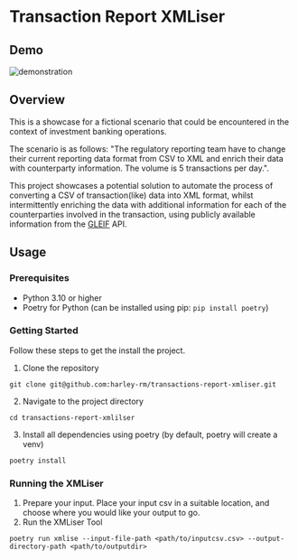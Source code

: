 # **Transaction Report XMLiser**

## **Demo**

![demonstration](https://github.com/harley-rm/transactions-report-xmliser/assets/50149947/78c086b8-0878-468f-8ed1-26c0ec8ef2ce)
## **Overview**
This is a showcase for a fictional scenario that could be encountered in the context of investment banking operations. 

The scenario is as follows: "The regulatory reporting team have to change their current reporting data format from CSV to XML and enrich their data with counterparty information. The volume is 5 transactions per day.".

This project showcases a potential solution to automate the process of converting a CSV of transaction(like) data into XML format, whilst intermittently enriching the data with additional information for each of the counterparties involved in the transaction, using publicly available information from the [GLEIF](https://www.gleif.org/en) API.

## **Usage**

### **Prerequisites**
 - Python 3.10 or higher
 - Poetry for Python (can be installed using pip: `pip install poetry`)

### **Getting Started**
Follow these steps to get the install the project.

1. Clone the repository
```
git clone git@github.com:harley-rm/transactions-report-xmliser.git
```

2. Navigate to the project directory
```
cd transactions-report-xmlilser
```

3. Install all dependencies using poetry (by default, poetry will create a venv)
```
poetry install
```

### **Running the XMLiser**
1. Prepare your input. Place your input csv in a suitable location, and choose where you would like your output to go.
2. Run the XMLiser Tool
```
poetry run xmlise --input-file-path <path/to/inputcsv.csv> --output-directory-path <path/to/outputdir>
```
